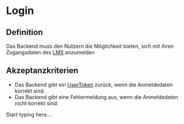 # Login

## Definition

Das Backend muss den Nutzern die Möglichkeit bieten, sich mit ihren Zugangsdaten des [LMS](LMS.md) anzumelden

## Akzeptanzkriterien

- Das Backend gibt ein [UserToken](UserToken.md) zurück, wenn die Anmeldedaten korrekt sind.
- Das Backend gibt eine Fehlermeldung aus, wenn die Anmeldedaten nicht korrekt sind.

Start typing here...